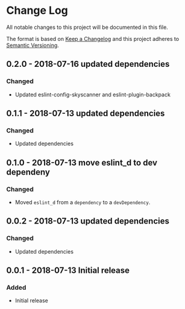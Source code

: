 # Change Log

All notable changes to this project will be documented in this file.

The format is based on [Keep a Changelog](http://keepachangelog.com/)
and this project adheres to [Semantic Versioning](http://semver.org/).

## 0.2.0 - 2018-07-16 updated dependencies
### Changed

- Updated eslint-config-skyscanner and eslint-plugin-backpack

## 0.1.1 - 2018-07-13 updated dependencies
### Changed

- Updated dependencies

## 0.1.0 - 2018-07-13 move eslint_d to dev dependeny
### Changed

- Moved `eslint_d` from a `dependency` to a `devDependency`.

## 0.0.2 - 2018-07-13 updated dependencies
### Changed

- Updated dependencies

## 0.0.1 - 2018-07-13 Initial release
### Added

- Initial release
